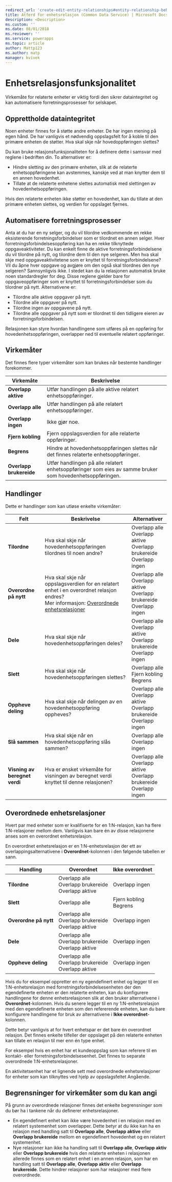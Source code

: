 ```yaml
---
redirect_url: 'create-edit-entity-relationships#entity-relationship-behavior'
title: Atferd for enhetsrelasjon (Common Data Service) | Microsoft Docs
description: <Description>
ms.custom: ''
ms.date: 08/01/2018
ms.reviewer: ''
ms.service: powerapps
ms.topic: article
author: Mattp123
ms.author: matp
manager: kvivek
---
```

# <a name="entity-relationship-behavior"></a>Enhetsrelasjonsfunksjonalitet

Virkemåte for relaterte enheter er viktig fordi den sikrer dataintegritet og kan automatisere forretningsprosesser for selskapet.

## <a name="preserve-data-integrity"></a>Opprettholde dataintegritet

Noen enheter finnes for å støtte andre enheter. De har ingen mening på egen hånd. De har vanligvis et nødvendig oppslagsfelt for å koble til den primære enheten de støtter. Hva skal skje når hovedoppføringen slettes?

Du kan bruke relasjonsfunksjonaliteten for å definere dette i samsvar med reglene i bedriften din. To alternativer er:

- Hindre sletting av den primære enheten, slik at de relaterte enhetsoppføringene kan avstemmes, kanskje ved at man knytter dem til en annen hovedenhet.
- Tillate at de relaterte enhetene slettes automatisk med slettingen av hovedenhetsoppføringen.

Hvis den relaterte enheten ikke støtter en hovedenhet, kan du tillate at den primære enheten slettes, og verdien for oppslaget fjernes.

## <a name="automate-business-processes"></a>Automatisere forretningsprosesser
  
Anta at du har en ny selger, og du vil tilordne vedkommende en rekke eksisterende forretningsforbindelser som er tilordnet en annen selger. Hver forretningsforbindelsesoppføring kan ha en rekke tilknyttede oppgaveaktiviteter. Du kan enkelt finne de aktive forretningsforbindelsene du vil tilordne på nytt, og tilordne dem til den nye selgeren. Men hva skal skje med oppgaveaktivitetene som er knyttet til forretningsforbindelsene? Vil du åpne hver oppgave og avgjøre om den også skal tilordnes den nye selgeren? Sannsynligvis ikke. I stedet kan du la relasjonen automatisk bruke noen standardregler for deg. Disse reglene gjelder bare for oppgaveoppføringer som er knyttet til forretningsforbindelser som du tilordner på nytt. Alternativene er:  
  
- Tilordne alle aktive oppgaver på nytt.  
- Tilordne alle oppgaver på nytt. 
- Tilordne ingen av oppgavene på nytt.  
- Tilordne alle oppgaver på nytt som er tilordnet til den tidligere eieren av forretningsforbindelsen.  
  
Relasjonen kan styre hvordan handlingene som utføres på en oppføring for hovedenhetsoppføringen, overlapper ned til eventuelle relatert oppføringer.  

## <a name="behaviors"></a>Virkemåter

Det finnes flere typer virkemåter som kan brukes når bestemte handlinger forekommer.

|Virkemåte|Beskrivelse|
|--|--|
|**Overlapp aktive**|Utfør handlingen på alle aktive relatert enhetsoppføringer.|
|**Overlapp alle**|Utfør handlingen på alle relatert enhetsoppføringer.|
|**Overlapp ingen**|Ikke gjør noe.|
|**Fjern kobling**|Fjern oppslagsverdien for alle relaterte oppføringer.|
|**Begrens**|Hindre at hovedenhetsoppføringen slettes når det finnes relaterte enhetsoppføringer.|
|**Overlapp brukereide**|Utfør handlingen på alle relatert enhetsoppføringer som eies av samme bruker som hovedenhetsoppføringen.|

## <a name="actions"></a>Handlinger

Dette er handlinger som kan utløse enkelte virkemåter:

|Felt|Beskrivelse|Alternativer|
|--|--|--|
|**Tilordne**|Hva skal skje når hovedenhetsoppføringen tilordnes til noen andre?|Overlapp alle<br />Overlapp aktive<br />Overlapp brukereide<br />Overlapp ingen|
|**Overordne på nytt**|Hva skal skje når oppslagsverdien for en relatert enhet i en overordnet relasjon endres?<br />Mer informasjon: [Overordnede enhetsrelasjoner](#parental-entity-relationships)|Overlapp alle<br />Overlapp aktive<br />Overlapp brukereide<br />Overlapp ingen|
|**Dele**|Hva skal skje når hovedenhetsoppføringen deles?|Overlapp alle<br />Overlapp aktive<br />Overlapp brukereide<br />Overlapp ingen|
|**Slett**|Hva skal skje når hovedenhetsoppføringen slettes?|Overlapp alle<br />Fjern kobling<br />Begrens|
|**Oppheve deling**|Hva skal skje når delingen av en hovedenhetsoppføring oppheves?|Overlapp alle<br />Overlapp aktive<br />Overlapp brukereide<br />Overlapp ingen|
|**Slå sammen**|Hva skal skje når en hovedenhetsoppføring slås sammen?|Overlapp alle<br />Overlapp ingen|
|**Visning av beregnet verdi**|Hva er ønsket virkemåte for visningen av beregnet verdi knyttet til denne relasjonen? |Overlapp alle<br />Overlapp aktive<br />Overlapp brukereide<br />Overlapp ingen|


## <a name="parental-entity-relationships"></a>Overordnede enhetsrelasjoner

Hvert par med enheter som er kvalifiserte for en 1:N-relasjon, kan ha flere 1:N-relasjoner mellom dem. Vanligvis kan bare én av disse relasjonene anses som en overordnet enhetsrelasjon.

En overordnet enhetsrelasjon er en 1:N-enhetsrelasjon der ett av overlappingsalternativene i **Overordnet**-kolonnen i den følgende tabellen er sann.

|Handling|Overordnet|Ikke overordnet|  
|------------|--------------|------------------|  
|**Tilordne**|Overlapp alle<br />Overlapp brukereide<br />Overlapp aktive|Overlapp ingen|  
|**Slett**|Overlapp alle|Fjern kobling<br />Begrens|  
|**Overordne på nytt**|Overlapp alle<br />Overlapp brukereide<br />Overlapp aktive|Overlapp ingen|  
|**Dele**|Overlapp alle<br />Overlapp brukereide<br />Overlapp aktive|Overlapp ingen|  
|**Oppheve deling**|Overlapp alle<br />Overlapp brukereide<br />Overlapp aktive|Overlapp ingen|  

Hvis du for eksempel oppretter en ny egendefinert enhet og legger til en 1:N-enhetsrelasjon med forretningsforbindelsesenheten der den egendefinerte enheten er den relaterte enheten, kan du konfigurere handlingene for denne enhetsrelasjonen slik at den bruker alternativene i **Overordnet**-kolonnen. Hvis du senere legger til en ny 1:N-enhetsrelasjon med den egendefinerte enheten som den refererende enheten, kan du bare konfigurere handlingene for bruk av alternativene i **Ikke overordnet**-kolonnen.

Dette betyr vanligvis at for hvert enhetspar er det bare én overordnet relasjon. Det finnes enkelte tilfeller der oppslaget på den relaterte enheten kan tillate en relasjon til mer enn én type enhet.

For eksempel hvis en enhet har et kundeoppslag som kan referere til en kontakt- eller forretningsforbindelsesenhet. Det finnes to separate overordnede 1:N-enhetsrelasjoner.

En aktivitetsenhet har et lignende sett med overordnede enhetsrelasjoner for enheter som kan tilknyttes ved hjelp av oppslagsfeltet Angående.

<a name="BKMK_RelationshipBehaviorLimitations"></a>   

## <a name="limitations-on-behaviors-you-can-set"></a>Begrensninger for virkemåter som du kan angi
  
På grunn av overordnede relasjoner finnes det enkelte begrensninger som du bør ha i tankene når du definerer enhetsrelasjoner.  
  
- En egendefinert enhet kan ikke være hovedenhet i en relasjon med en relatert systemenhet som overlapper. Dette betyr at du ikke kan ha en relasjon med handling satt til **Overlapp alle**, **Overlapp aktive** eller **Overlapp brukereide** mellom en egendefinert hovedenhet og en relatert systemenhet.  
- Nye relasjoner kan ikke ha handling satt til **Overlapp alle**, **Overlapp aktiv** eller **Overlapp brukereide** hvis den relaterte enheten i relasjonen allerede finnes som en relatert enhet i en annen relasjon, som har en handling satt til **Overlapp alle**, **Overlapp aktiv** eller **Overlapp brukereide**. Dette hindrer relasjoner som har relasjoner med flere overordnede.  
